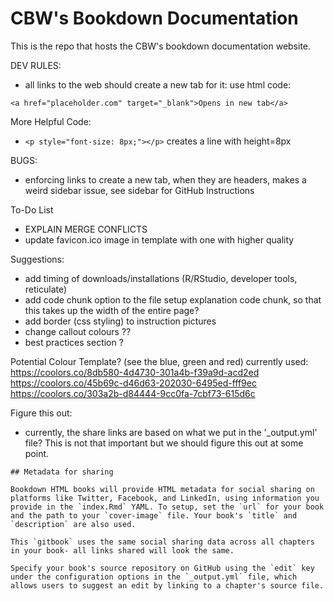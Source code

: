 # CBW's Bookdown Documentation

This is the repo that hosts the CBW's bookdown documentation website.

DEV RULES:
- all links to the web should create a new tab for it: use html code:
```
<a href="placeholder.com" target="_blank">Opens in new tab</a>
```

More Helpful Code:
- `<p style="font-size: 8px;"></p>` creates a line with height=8px


BUGS:
- enforcing links to create a new tab, when they are headers, makes a weird sidebar issue, see sidebar for GitHub Instructions

To-Do List
- EXPLAIN MERGE CONFLICTS
- update favicon.ico image in template with one with higher quality

Suggestions:
- add timing of downloads/installations (R/RStudio, developer tools, reticulate)
- add code chunk option to the file setup explanation code chunk, so that this takes up the width of the entire page?
- add border (css styling) to instruction pictures
- change callout colours ??
- best practices section ?


Potential Colour Template? (see the blue, green and red)
currently used: https://coolors.co/8db580-4d4730-301a4b-f39a9d-acd2ed
https://coolors.co/45b69c-d46d63-202030-6495ed-fff9ec
https://coolors.co/303a2b-d84444-9cc0fa-7cbf73-615d6c



Figure this out:
- currently, the share links are based on what we put in the '_output.yml' file? This is not that important but we should figure this out at some point.
```
## Metadata for sharing

Bookdown HTML books will provide HTML metadata for social sharing on platforms like Twitter, Facebook, and LinkedIn, using information you provide in the `index.Rmd` YAML. To setup, set the `url` for your book and the path to your `cover-image` file. Your book's `title` and `description` are also used.

This `gitbook` uses the same social sharing data across all chapters in your book- all links shared will look the same.

Specify your book's source repository on GitHub using the `edit` key under the configuration options in the `_output.yml` file, which allows users to suggest an edit by linking to a chapter's source file.
```
